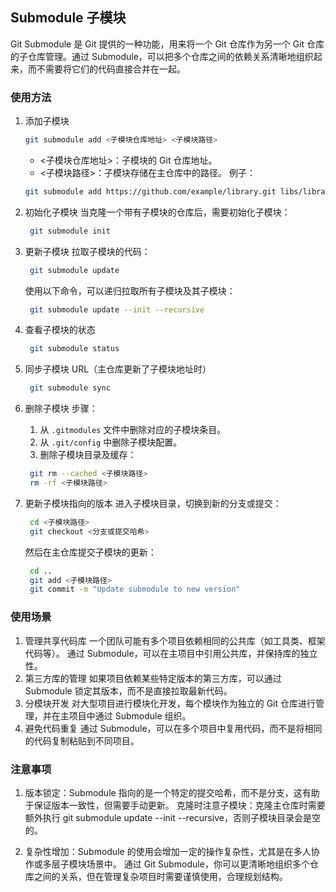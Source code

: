 






## Submodule 子模块
Git Submodule 是 Git 提供的一种功能，用来将一个 Git 仓库作为另一个 Git 仓库的子仓库管理。通过 Submodule，可以把多个仓库之间的依赖关系清晰地组织起来，而不需要将它们的代码直接合并在一起。

### 使用方法
1. 添加子模块
   ```bash
   git submodule add <子模块仓库地址> <子模块路径>
    ```
   - <子模块仓库地址>：子模块的 Git 仓库地址。
   - <子模块路径>：子模块存储在主仓库中的路径。
   例子：

    ```bash
    git submodule add https://github.com/example/library.git libs/library
    ```   

2. 初始化子模块
   当克隆一个带有子模块的仓库后，需要初始化子模块：
   
   ```bash
    git submodule init
    ```
3. 更新子模块
   拉取子模块的代码：
   ```bash
    git submodule update
    ```
   使用以下命令，可以递归拉取所有子模块及其子模块：

   ```bash
    git submodule update --init --recursive
    ```
4. 查看子模块的状态   
    ```bash
     git submodule status
     ```
5. 同步子模块 URL（主仓库更新了子模块地址时）
    ```bash
     git submodule sync
     ```
6. 删除子模块
   步骤：
   1. 从 `.gitmodules` 文件中删除对应的子模块条目。
   2. 从 `.git/config` 中删除子模块配置。
   3. 删除子模块目录及缓存：
   ```bash
    git rm --cached <子模块路径>
    rm -rf <子模块路径>
    ```
7. 更新子模块指向的版本
    进入子模块目录，切换到新的分支或提交：
    
    ```bash
     cd <子模块路径>
     git checkout <分支或提交哈希>
     ```
    然后在主仓库提交子模块的更新：
    
    ```bash
     cd ..
     git add <子模块路径>
     git commit -m "Update submodule to new version"
     ```

### 使用场景
1. 管理共享代码库
   一个团队可能有多个项目依赖相同的公共库（如工具类、框架代码等）。
   通过 Submodule，可以在主项目中引用公共库，并保持库的独立性。
2. 第三方库的管理
   如果项目依赖某些特定版本的第三方库，可以通过 Submodule 锁定其版本，而不是直接拉取最新代码。
3. 分模块开发
   对大型项目进行模块化开发，每个模块作为独立的 Git 仓库进行管理，并在主项目中通过 Submodule 组织。
4. 避免代码重复
   通过 Submodule，可以在多个项目中复用代码，而不是将相同的代码复制粘贴到不同项目。

### 注意事项
1. 版本锁定：Submodule 指向的是一个特定的提交哈希，而不是分支，这有助于保证版本一致性，但需要手动更新。
   克隆时注意子模块：克隆主仓库时需要额外执行 git submodule update --init --recursive，否则子模块目录会是空的。
   
2. 复杂性增加：Submodule 的使用会增加一定的操作复杂性，尤其是在多人协作或多层子模块场景中。
   通过 Git Submodule，你可以更清晰地组织多个仓库之间的关系，但在管理复杂项目时需要谨慎使用，合理规划结构。

   




